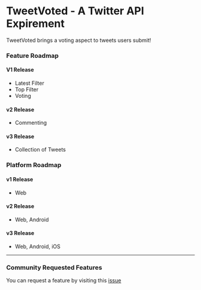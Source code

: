 # TweetVoted - A Twitter API Expirement

TweetVoted brings a voting aspect to tweets users submit!

### Feature Roadmap
#### V1 Release

- Latest Filter
- Top Filter
- Voting


#### v2 Release

- Commenting

#### v3 Release

- Collection of Tweets


### Platform Roadmap
#### v1 Release

- Web

#### v2 Release

- Web, Android

#### v3 Release

- Web, Android, iOS

---
### Community Requested Features
You can request a feature by visiting this [issue](https://github.com/NoahVlncrt/TweetVoted/issues/1)